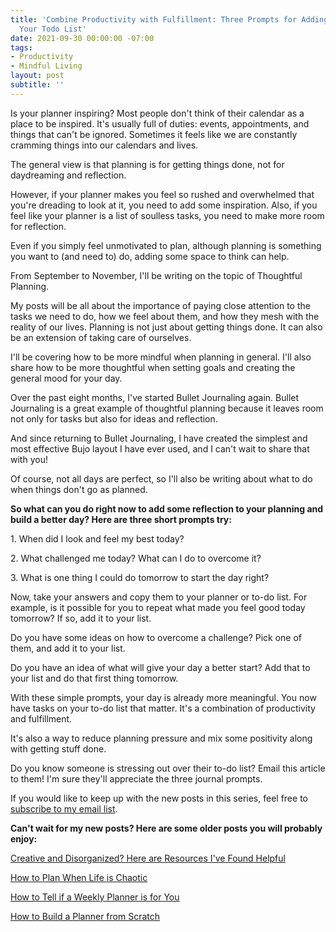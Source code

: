 ```yaml
---
title: 'Combine Productivity with Fulfillment: Three Prompts for Adding Meaning to
  Your Todo List'
date: 2021-09-30 00:00:00 -07:00
tags:
- Productivity
- Mindful Living 
layout: post
subtitle: ''
---
```


Is your planner inspiring? Most people don't think of their calendar as a place to be inspired. It's usually full of duties: events, appointments, and things that can't be ignored. Sometimes it feels like we are constantly cramming things into our calendars and lives.

The general view is that planning is for getting things done, not for daydreaming and reflection.

However, if your planner makes you feel so rushed and overwhelmed that you're dreading to look at it, you need to add some inspiration. Also, if you feel like your planner is a list of soulless tasks, you need to make more room for reflection.

Even if you simply feel unmotivated to plan, although planning is something you want to (and need to) do, adding some space to think can help.

From September to November, I'll be writing on the topic of Thoughtful Planning.

My posts will be all about the importance of paying close attention to the tasks we need to do, how we feel about them, and how they mesh with the reality of our lives. Planning is not just about getting things done. It can also be an extension of taking care of ourselves.

I'll be covering how to be more mindful when planning in general. I'll also share how to be more thoughtful when setting goals and creating the general mood for your day.

Over the past eight months, I've started Bullet Journaling again. Bullet Journaling is a great example of thoughtful planning because it leaves room not only for tasks but also for ideas and reflection.

And since returning to Bullet Journaling, I have created the simplest and most effective Bujo layout I have ever used, and I can't wait to share that with you!

Of course, not all days are perfect, so I'll also be writing about what to do when things don't go as planned.

**So what can you do right now to add some reflection to your planning and build a better day? Here are three short prompts try:**

1\. When did I look and feel my best today?

2\. What challenged me today? What can I do to overcome it?

3\. What is one thing I could do tomorrow to start the day right?

Now, take your answers and copy them to your planner or to-do list. For example, is it possible for you to repeat what made you feel good today tomorrow? If so, add it to your list.

Do you have some ideas on how to overcome a challenge? Pick one of them, and add it to your list.

Do you have an idea of what will give your day a better start? Add that to your list and do that first thing tomorrow.

With these simple prompts, your day is already more meaningful. You now have tasks on your to-do list that matter. It's a combination of productivity and fulfillment.

It's also a way to reduce planning pressure and mix some positivity along with getting stuff done.

Do you know someone is stressing out over their to-do list? Email this article to them! I'm sure they'll appreciate the three journal prompts.

If you would like to keep up with the new posts in this series, feel free to [subscribe to my email list](https://tinyletter.com/arcadiapage).

**Can't wait for my new posts? Here are some older posts you will probably enjoy:**

[Creative and Disorganized? Here are Resources I've Found Helpful](https://arcadiapage.com/2018/04/creative-and-disorganized-here-are.html)

[How to Plan When Life is Chaotic](https://arcadiapage.com/2020-08-28-how-to-plan-when-life-is-chaotic/)

[How to Tell if a Weekly Planner is for You](https://arcadiapage.com/2020-12-07-how-to-tell-if-a-weekly-planner-is-for-you/)

[How to Build a Planner from Scratch](https://arcadiapage.com/2020-09-19-how-to-build-a-planner-from-scratch/)
